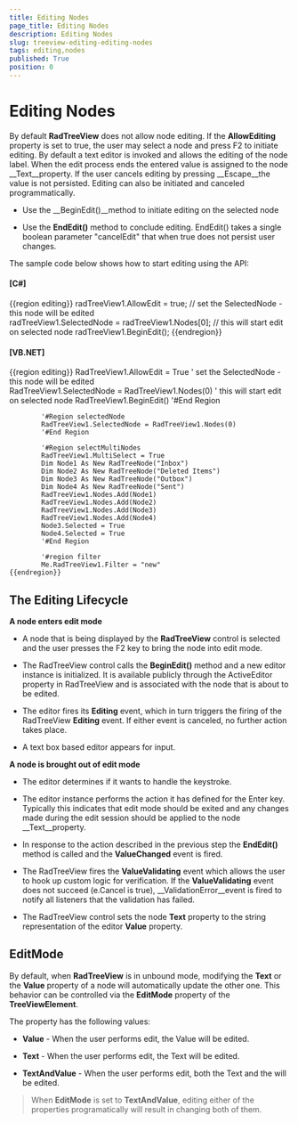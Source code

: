 ```yaml
---
title: Editing Nodes
page_title: Editing Nodes
description: Editing Nodes
slug: treeview-editing-editing-nodes
tags: editing,nodes
published: True
position: 0
---
```


# Editing Nodes



By default __RadTreeView__ does not allow node editing. If the __AllowEditing__ property is set to true, the user may select a node and press F2 to initiate editing. By default a text editor is invoked and allows the editing of the node label. When the edit process ends the entered value is assigned to the node __Text__property. If the user cancels editing by pressing __Escape__the value is not persisted. Editing can also be initiated and canceled programmatically.
      

* Use the __BeginEdit()__method to initiate editing on the selected node
          

* Use the __EndEdit()__ method to conclude editing. EndEdit() takes a single boolean parameter "cancelEdit" that when true does not persist user changes.
          

The sample code below shows how to start editing using the API:

#### __[C#]__

{{region editing}}
	            radTreeView1.AllowEdit = true;
	            // set the SelectedNode - this node will be edited  
	            radTreeView1.SelectedNode = radTreeView1.Nodes[0];
	            // this will start edit on selected node
	            radTreeView1.BeginEdit();
	{{endregion}}



#### __[VB.NET]__

{{region editing}}
	        RadTreeView1.AllowEdit = True
	        ' set the SelectedNode - this node will be edited  
	        RadTreeView1.SelectedNode = RadTreeView1.Nodes(0)
	        ' this will start edit on selected node
	        RadTreeView1.BeginEdit()
	        '#End Region
	
	        '#Region selectedNode
	        RadTreeView1.SelectedNode = RadTreeView1.Nodes(0)
	        '#End Region
	
	        '#Region selectMultiNodes
	        RadTreeView1.MultiSelect = True
	        Dim Node1 As New RadTreeNode("Inbox")
	        Dim Node2 As New RadTreeNode("Deleted Items")
	        Dim Node3 As New RadTreeNode("Outbox")
	        Dim Node4 As New RadTreeNode("Sent")
	        RadTreeView1.Nodes.Add(Node1)
	        RadTreeView1.Nodes.Add(Node2)
	        RadTreeView1.Nodes.Add(Node3)
	        RadTreeView1.Nodes.Add(Node4)
	        Node3.Selected = True
	        Node4.Selected = True
	        '#End Region
	
	        '#region filter
	        Me.RadTreeView1.Filter = "new"
	{{endregion}}



## The Editing Lifecycle

__A node enters edit mode__

* A node that is being displayed by the __RadTreeView__ control is selected and the user presses the F2 key to bring the node into edit mode.
            

* The RadTreeView control calls the __BeginEdit()__ method and a new editor instance is initialized. It is available publicly through the ActiveEditor property in RadTreeView and is associated with the node that is about to be edited.
            

* The editor fires its __Editing__ event, which in turn triggers the firing of the RadTreeView __Editing__ event. If either event is canceled, no further action takes place.
            

* A text box based editor appears for input. 

__A node is brought out of edit mode__

* The editor determines if it wants to handle the keystroke.
            

* The editor instance performs the action it has defined for the Enter key. Typically this indicates that edit mode should be exited and any changes made during the edit session should be applied to the node __Text__property.
            

* In response to the action described in the previous step the __EndEdit()__ method is called and the __ValueChanged__ event is fired.
            

* The RadTreeView fires the __ValueValidating__ event which allows the user to hook up custom logic for verification. If the __ValueValidating__ event does not succeed (e.Cancel is true), __ValidationError__event is fired to notify all listeners that the validation has failed.
            

* The RadTreeView control sets the node __Text__ property to the string representation of the editor __Value__ property.
            

## EditMode

By default, when __RadTreeView__ is in unbound mode, modifying the __Text__ or the
          __Value__ property of a node will automatically update the other one. This behavior can be controlled via the
          __EditMode__ property of the __TreeViewElement__.
        

The property has the following values:

* __Value__ - When the user performs edit, the Value will be edited.
            

* __Text__ - When the user performs edit, the Text will be edited.
            

* __TextAndValue__ - When the user performs edit, both the Text and the will be edited.
            

>When __EditMode__ is set to __TextAndValue__, editing either of the properties programatically will result in changing both of them.
          
